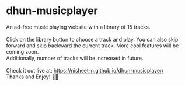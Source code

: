 # dhun-musicplayer

An ad-free music playing website with a library of 15 tracks. <br/>
<br/>
Click on the library button to choose a track and play. You can also skip forward and skip backward the current track. More cool features will be coming soon. <br/>
Additionally, number of tracks will be increased in future. <br/>
<br/>
Check it out live at: https://nisheet-n.github.io/dhun-musicplayer/
<br/>
Thanks and Enjoy! 💖🎵
